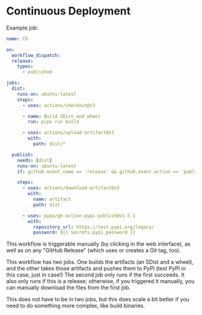 # Continuous Deployment

Example job:

```yaml
name: CD

on:
  workflow_dispatch:
  release:
    types:
      - published

jobs:
  dist:
    runs-on: ubuntu-latest
    steps:
      - uses: actions/checkout@v3

      - name: Build SDist and wheel
        run: pipx run build

      - uses: actions/upload-artifact@v3
        with:
          path: dist/*

  publish:
    needs: [dist]
    runs-on: ubuntu-latest
    if: github.event_name == 'release' && github.event.action == 'published'

    steps:
      - uses: actions/download-artifact@v3
        with:
          name: artifact
          path: dist

      - uses: pypa/gh-action-pypi-publish@v1.5.1
        with:
          repository_url: https://test.pypi.org/legacy/
          password: ${{ secrets.pypi_password }}
```

This workflow is triggerable manually (by clicking in the web interface), as
well as on any "GitHub Release" (which uses or creates a Git tag, too).

This workflow has two jobs. One builds the artifacts (an SDist and a wheel), and
the other takes those artifacts and pushes them to PyPI (test PyPI in this case,
just in case!) The second job only runs if the first succeeds. It also only runs
if this is a release; otherwise, if you triggered it manually, you can manually
download the files from the first job.

This does not have to be in two jobs, but this does scale a bit better if you
need to do something more complex, like build binaries.
